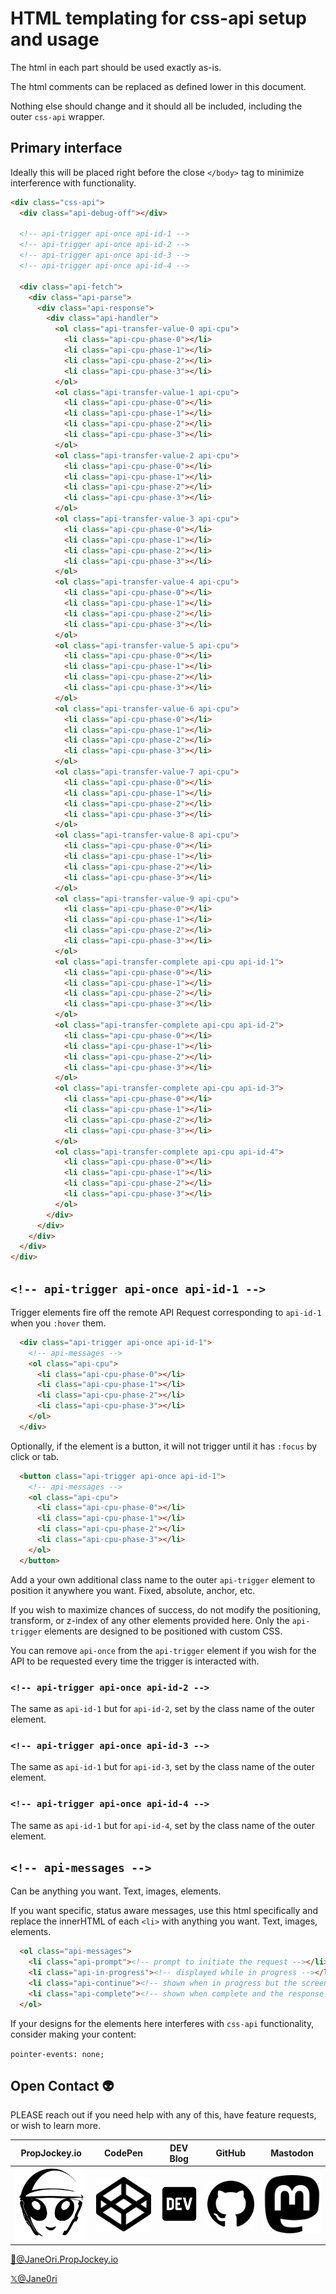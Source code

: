 # HTML templating for css-api setup and usage

The html in each part should be used exactly as-is.

The html comments can be replaced as defined lower in this document.

Nothing else should change and it should all be included, including the outer `css-api` wrapper.

## Primary interface

Ideally this will be placed right before the close `</body>` tag to minimize interference with functionality.

```html
<div class="css-api">
  <div class="api-debug-off"></div>

  <!-- api-trigger api-once api-id-1 -->
  <!-- api-trigger api-once api-id-2 -->
  <!-- api-trigger api-once api-id-3 -->
  <!-- api-trigger api-once api-id-4 -->

  <div class="api-fetch">
    <div class="api-parse">
      <div class="api-response">
        <div class="api-handler">
          <ol class="api-transfer-value-0 api-cpu">
            <li class="api-cpu-phase-0"></li>
            <li class="api-cpu-phase-1"></li>
            <li class="api-cpu-phase-2"></li>
            <li class="api-cpu-phase-3"></li>
          </ol>
          <ol class="api-transfer-value-1 api-cpu">
            <li class="api-cpu-phase-0"></li>
            <li class="api-cpu-phase-1"></li>
            <li class="api-cpu-phase-2"></li>
            <li class="api-cpu-phase-3"></li>
          </ol>
          <ol class="api-transfer-value-2 api-cpu">
            <li class="api-cpu-phase-0"></li>
            <li class="api-cpu-phase-1"></li>
            <li class="api-cpu-phase-2"></li>
            <li class="api-cpu-phase-3"></li>
          </ol>
          <ol class="api-transfer-value-3 api-cpu">
            <li class="api-cpu-phase-0"></li>
            <li class="api-cpu-phase-1"></li>
            <li class="api-cpu-phase-2"></li>
            <li class="api-cpu-phase-3"></li>
          </ol>
          <ol class="api-transfer-value-4 api-cpu">
            <li class="api-cpu-phase-0"></li>
            <li class="api-cpu-phase-1"></li>
            <li class="api-cpu-phase-2"></li>
            <li class="api-cpu-phase-3"></li>
          </ol>
          <ol class="api-transfer-value-5 api-cpu">
            <li class="api-cpu-phase-0"></li>
            <li class="api-cpu-phase-1"></li>
            <li class="api-cpu-phase-2"></li>
            <li class="api-cpu-phase-3"></li>
          </ol>
          <ol class="api-transfer-value-6 api-cpu">
            <li class="api-cpu-phase-0"></li>
            <li class="api-cpu-phase-1"></li>
            <li class="api-cpu-phase-2"></li>
            <li class="api-cpu-phase-3"></li>
          </ol>
          <ol class="api-transfer-value-7 api-cpu">
            <li class="api-cpu-phase-0"></li>
            <li class="api-cpu-phase-1"></li>
            <li class="api-cpu-phase-2"></li>
            <li class="api-cpu-phase-3"></li>
          </ol>
          <ol class="api-transfer-value-8 api-cpu">
            <li class="api-cpu-phase-0"></li>
            <li class="api-cpu-phase-1"></li>
            <li class="api-cpu-phase-2"></li>
            <li class="api-cpu-phase-3"></li>
          </ol>
          <ol class="api-transfer-value-9 api-cpu">
            <li class="api-cpu-phase-0"></li>
            <li class="api-cpu-phase-1"></li>
            <li class="api-cpu-phase-2"></li>
            <li class="api-cpu-phase-3"></li>
          </ol>
          <ol class="api-transfer-complete api-cpu api-id-1">
            <li class="api-cpu-phase-0"></li>
            <li class="api-cpu-phase-1"></li>
            <li class="api-cpu-phase-2"></li>
            <li class="api-cpu-phase-3"></li>
          </ol>
          <ol class="api-transfer-complete api-cpu api-id-2">
            <li class="api-cpu-phase-0"></li>
            <li class="api-cpu-phase-1"></li>
            <li class="api-cpu-phase-2"></li>
            <li class="api-cpu-phase-3"></li>
          </ol>
          <ol class="api-transfer-complete api-cpu api-id-3">
            <li class="api-cpu-phase-0"></li>
            <li class="api-cpu-phase-1"></li>
            <li class="api-cpu-phase-2"></li>
            <li class="api-cpu-phase-3"></li>
          </ol>
          <ol class="api-transfer-complete api-cpu api-id-4">
            <li class="api-cpu-phase-0"></li>
            <li class="api-cpu-phase-1"></li>
            <li class="api-cpu-phase-2"></li>
            <li class="api-cpu-phase-3"></li>
          </ol>
        </div>
      </div>
    </div>
  </div>
</div>
```

## `<!-- api-trigger api-once api-id-1 -->`

Trigger elements fire off the remote API Request corresponding to `api-id-1` when you `:hover` them.

```html
  <div class="api-trigger api-once api-id-1">
    <!-- api-messages -->
    <ol class="api-cpu">
      <li class="api-cpu-phase-0"></li>
      <li class="api-cpu-phase-1"></li>
      <li class="api-cpu-phase-2"></li>
      <li class="api-cpu-phase-3"></li>
    </ol>
  </div>
```

Optionally, if the element is a button, it will not trigger until it has `:focus` by click or tab.

```html
  <button class="api-trigger api-once api-id-1">
    <!-- api-messages -->
    <ol class="api-cpu">
      <li class="api-cpu-phase-0"></li>
      <li class="api-cpu-phase-1"></li>
      <li class="api-cpu-phase-2"></li>
      <li class="api-cpu-phase-3"></li>
    </ol>
  </button>
```

Add a your own additional class name to the outer `api-trigger` element to position it anywhere you want. Fixed, absolute, anchor, etc.

If you wish to maximize chances of success, do not modify the positioning, transform, or z-index of any other elements provided here. Only the `api-trigger` elements are designed to be positioned with custom CSS.

You can remove `api-once` from the `api-trigger` element if you wish for the API to be requested every time the trigger is interacted with.

### `<!-- api-trigger api-once api-id-2 -->`

The same as `api-id-1` but for `api-id-2`, set by the class name of the outer element.

### `<!-- api-trigger api-once api-id-3 -->`

The same as `api-id-1` but for `api-id-3`, set by the class name of the outer element.

### `<!-- api-trigger api-once api-id-4 -->`

The same as `api-id-1` but for `api-id-4`, set by the class name of the outer element.

## `<!-- api-messages -->`

Can be anything you want. Text, images, elements.

If you want specific, status aware messages, use this html specifically and replace the innerHTML of each `<li>` with anything you want. Text, images, elements.

```html
  <ol class="api-messages">
    <li class="api-prompt"><!-- prompt to initiate the request --></li>
    <li class="api-in-progress"><!-- displayed while in progress --></li>
    <li class="api-continue"><!-- shown when in progress but the screen isn't :hover'd (:hover required) --></li>
    <li class="api-complete"><!-- shown when complete and the response data is available --></li>
  </ol>
```

If your designs for the elements here interferes with `css-api` functionality, consider making your content:

`pointer-events: none;`

## Open Contact 👽

PLEASE reach out if you need help with any of this, have feature requests, or wish to learn more.

| PropJockey.io | CodePen | DEV Blog | GitHub | Mastodon |
| --- | --- | --- | --- | --- |
| [![PropJockey.io](https://raw.githubusercontent.com/propjockey/propjockey-brand/main/external-social/100px/propjockey-lines.svg)](https://propjockey.io) | [![CodePen](https://raw.githubusercontent.com/propjockey/propjockey-brand/main/external-social/100px/codepen.svg)](https://codepen.io/propjockey) | [![DEV Blog](https://raw.githubusercontent.com/propjockey/propjockey-brand/main/external-social/100px/dev.svg)](https://dev.to/janeori) | [![GitHub](https://raw.githubusercontent.com/propjockey/propjockey-brand/main/external-social/100px/github.svg)](https://github.com/propjockey) | [![Mastodon](https://raw.githubusercontent.com/propjockey/propjockey-brand/main/external-social/100px/mastodon.svg)](https://front-end.social/@JaneOri) |


[🦋@JaneOri.PropJockey.io](https://bsky.app/profile/janeori.propjockey.io)

[𝕏@Jane0ri](https://x.com/jane0ri)
